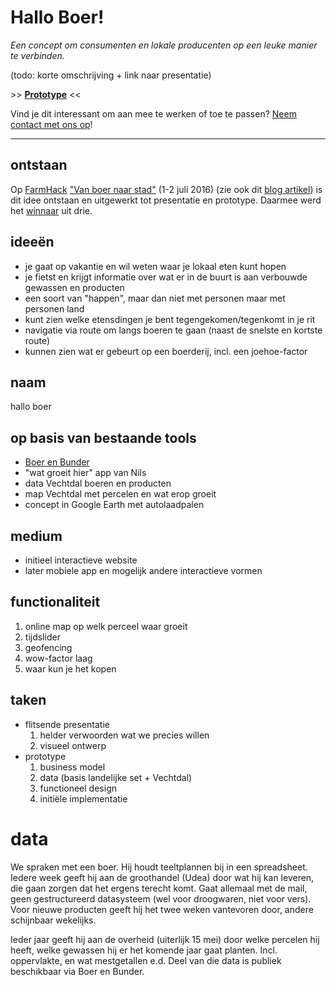 # Hallo Boer!

_Een concept om consumenten en lokale producenten op een leuke manier te verbinden._

(todo: korte omschrijving + link naar presentatie)

&gt;&gt; **[Prototype](https://farmhacknl.github.io/hello-farmer/)** &lt;&lt;

Vind je dit interessant om aan mee te werken of toe te passen? [Neem contact met ons op](mailto:org-farmhack@willem.engen.nl)!

---

## ontstaan

Op [FarmHack](http://farmhack.nl/) ["Van boer naar stad"](http://www.farmhack.nl/challenge/van-boer-naar-stad/) (1-2 juli 2016)
(zie ook dit [blog artikel](http://www.farmhack.nl/data-farmhack-korte-ketens/))
is dit idee ontstaan en uitgewerkt tot presentatie en prototype. Daarmee werd het
[winnaar](https://twitter.com/FarmHackNL/status/749256271887536128) uit drie.


## ideeën
* je gaat op vakantie en wil weten waar je lokaal eten kunt hopen
* je fietst en krijgt informatie over wat er in de buurt is aan verbouwde gewassen en producten
* een soort van "happen", maar dan niet met personen maar met personen land
* kunt zien welke etensdingen je bent tegengekomen/tegenkomt in je rit
* navigatie via route om langs boeren te gaan (naast de snelste en kortste route)
* kunnen zien wat er gebeurt op een boerderij, incl. een joehoe-factor

## naam
hallo boer

## op basis van bestaande tools
- [Boer en Bunder](http://boerbunder.nl)
- "wat groeit hier" app van Nils
- data Vechtdal boeren en producten
- map Vechtdal met percelen en wat erop groeit
- concept in Google Earth met autolaadpalen

## medium
- initieel interactieve website
- later mobiele app en mogelijk andere interactieve vormen

## functionaliteit
1. online map op welk perceel waar groeit
2. tijdslider
3. geofencing
4. wow-factor laag
5. waar kun je het kopen

## taken
* flitsende presentatie
  1. helder verwoorden wat we precies willen
  2. visueel ontwerp
* prototype
  1. business model
  2. data (basis landelijke set + Vechtdal)
  3. functioneel design
  4. initiële implementatie


# data

We spraken met een boer. Hij houdt teeltplannen bij in een spreadsheet. Iedere week geeft hij aan de groothandel (Udea) door wat hij kan leveren, die gaan zorgen dat het ergens terecht komt. Gaat allemaal met de mail, geen gestructureerd datasysteem (wel voor droogwaren, niet voor vers). Voor nieuwe producten geeft hij het twee weken vantevoren door, andere schijnbaar wekelijks.

Ieder jaar geeft hij aan de overheid (uiterlijk 15 mei) door welke percelen hij heeft, welke gewassen hij er het komende jaar gaat planten. Incl. oppervlakte, en wat mestgetallen e.d. Deel van die data is publiek beschikbaar via Boer en Bunder.
